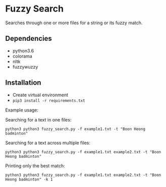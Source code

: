 # Fuzzy Search

Searches through one or more files for a string or its fuzzy match.

## Dependencies
* python3.6
* colorama
* nltk
* fuzzywuzzy


## Installation
* Create virtual environment
* `pip3 install -r requirements.txt`

Example usage:

Searching for a text in one files:
```
python3 python3 fuzzy_search.py -f example1.txt -t "Boon Heong badminton"
```

Searching for a text across multiple files:
```
python3 python3 fuzzy_search.py -f example1.txt example2.txt -t "Boon Heong badminton"
```

Printing only the best match:

```
python3 python3 fuzzy_search.py -f example1.txt example2.txt -t "Boon Heong badminton" -k 1
```